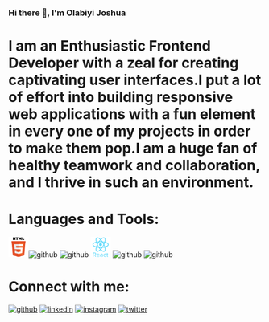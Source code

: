 ### Hi there 👋, I'm Olabiyi Joshua

# I am an Enthusiastic Frontend Developer with a zeal for creating captivating user interfaces.I put a lot of effort into building responsive web applications with a fun element in every one of my projects in order to make them pop.I am a huge fan of healthy teamwork and collaboration, and I thrive in such an environment.

# Languages and Tools:
<img src='https://raw.githubusercontent.com/devicons/devicon/master/icons/html5/html5-original-wordmark.svg' alt='github' height='40'><img src='https://cdn-icons-png.flaticon.com/128/5968/5968242.png' alt='github' height='40'>
<img src='https://raw.githubusercontent.com/jmnote/z-icons/master/svg/javascript.svg' alt='github' height='40'>
<img src='https://github.com/devicons/devicon/raw/master/icons/react/react-original-wordmark.svg' alt='github' height='40'>
<img src='https://cdn.iconscout.com/icon/free/png-512/free-tailwind-css-5285308-4406745.png?f=webp&w=256' alt='github' height='40'>
<img src='https://raw.githubusercontent.com/jmnote/z-icons/master/svg/git.svg' alt='github' height='40'>


# Connect with me:
[<img src='https://cdn.jsdelivr.net/npm/simple-icons@3.0.1/icons/github.svg' alt='github' height='40'>](https://github.com/Chillwithjosh)  [<img src='https://cdn.jsdelivr.net/npm/simple-icons@3.0.1/icons/linkedin.svg' alt='linkedin' height='40'>](https://www.linkedin.com/in/ChillwithJosh)  [<img src='https://cdn.jsdelivr.net/npm/simple-icons@3.0.1/icons/instagram.svg' alt='instagram' height='40'>](https://www.instagram.com/chillwith_moon/)  [<img src='https://cdn.jsdelivr.net/npm/simple-icons@3.0.1/icons/twitter.svg' alt='twitter' height='40'>](https://twitter.com/ChillwithJosh)

<!--
- 🔭 I’m currently working on ...
- 🌱 I’m currently learning ...
- 👯 I’m looking to collaborate on ...
- 🤔 I’m looking for help with ...
- 💬 Ask me about ...
- 📫 How to reach me: olabiyijoshua15@gmail.com
- 😄 Pronouns: ...
- ⚡ Fun fact: ...
-->
